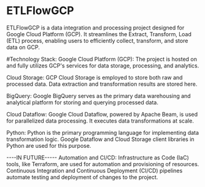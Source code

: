 # ETLFlowGCP
 ETLFlowGCP is a data integration and processing project designed for Google Cloud Platform (GCP). It streamlines the Extract, Transform, Load (ETL) process, enabling users to efficiently collect, transform, and store data on GCP.

#Technology Stack:
Google Cloud Platform (GCP): The project is hosted on and fully utilizes GCP's services for data storage, processing, and analytics.

Cloud Storage: GCP Cloud Storage is employed to store both raw and processed data. Data extraction and transformation results are stored here.

BigQuery: Google BigQuery serves as the primary data warehousing and analytical platform for storing and querying processed data.

Cloud Dataflow: Google Cloud Dataflow, powered by Apache Beam, is used for parallelized data processing. It executes data transformations at scale.

Python: Python is the primary programming language for implementing data transformation logic. Google Dataflow and Cloud Storage client libraries in Python are used for this purpose.


----IN FUTURE-----
Automation and CI/CD: Infrastructure as Code (IaC) tools, like Terraform, are used for automation and provisioning of resources. Continuous Integration and Continuous Deployment (CI/CD) pipelines automate testing and deployment of changes to the project.
